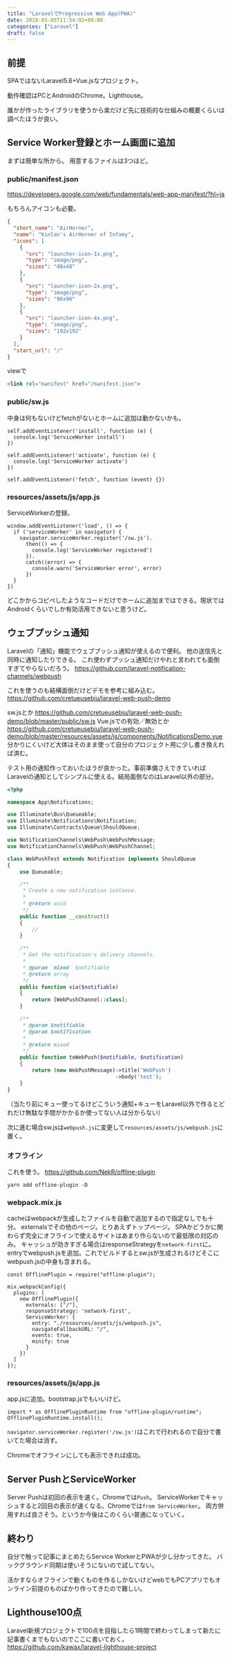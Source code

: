 ```yaml
---
title: "LaravelでProgressive Web App(PWA)"
date: 2018-05-05T11:54:02+09:00
categories: ["Laravel"]
draft: false
---
```


## 前提
SPAではないLaravel5.6+Vue.jsなプロジェクト。

動作確認はPCとAndroidのChrome。Lighthouse。

誰かが作ったライブラリを使うから楽だけど先に技術的な仕組みの概要くらいは調べたほうが良い。

## Service Worker登録とホーム画面に追加
まずは簡単な所から。
用意するファイルは3つほど。

### public/manifest.json
https://developers.google.com/web/fundamentals/web-app-manifest/?hl=ja

もちろんアイコンも必要。

```json
{
  "short_name": "AirHorner",
  "name": "Kinlan's AirHorner of Infamy",
  "icons": [
    {
      "src": "launcher-icon-1x.png",
      "type": "image/png",
      "sizes": "48x48"
    },
    {
      "src": "launcher-icon-2x.png",
      "type": "image/png",
      "sizes": "96x96"
    },
    {
      "src": "launcher-icon-4x.png",
      "type": "image/png",
      "sizes": "192x192"
    }
  ],
  "start_url": "/"
}
```

viewで
```html
<link rel="manifest" href="/manifest.json">
```

### public/sw.js
中身は何もないけどfetchがないとホームに追加は動かないかも。

```
self.addEventListener('install', function (e) {
  console.log('ServiceWorker install')
})

self.addEventListener('activate', function (e) {
  console.log('ServiceWorker activate')
})

self.addEventListener('fetch', function (event) {})
```

### resources/assets/js/app.js
ServiceWorkerの登録。

```
window.addEventListener('load', () => {
  if ('serviceWorker' in navigator) {
    navigator.serviceWorker.register('/sw.js').
      then(() => {
        console.log('ServiceWorker registered')
      }).
      catch((error) => {
        console.warn('ServiceWorker error', error)
      })
  }
})
```

どこかからコピペしたようなコードだけでホームに追加まではできる。現状ではAndroidくらいでしか有効活用できないと思うけど。

## ウェブプッシュ通知
Laravelの「通知」機能でウェブプッシュ通知が使えるので便利。
他の送信先と同時に通知したりできる。
これ使わずプッシュ通知だけやれと言われても面倒すぎてやらないだろう。
https://github.com/laravel-notification-channels/webpush

これを使うのも結構面倒だけどデモを参考に組み込む。
https://github.com/cretueusebiu/laravel-web-push-demo

sw.jsとか
https://github.com/cretueusebiu/laravel-web-push-demo/blob/master/public/sw.js
Vue.jsでの有効／無効とか
https://github.com/cretueusebiu/laravel-web-push-demo/blob/master/resources/assets/js/components/NotificationsDemo.vue
分かりにくいけど大体はそのまま使って自分のプロジェクト用に少し書き換えれば済む。

テスト用の通知作っておいたほうが良かった。事前準備さえできていればLaravelの通知としてシンプルに使える。結局面倒なのはLaravel以外の部分。

```php
<?php

namespace App\Notifications;

use Illuminate\Bus\Queueable;
use Illuminate\Notifications\Notification;
use Illuminate\Contracts\Queue\ShouldQueue;

use NotificationChannels\WebPush\WebPushMessage;
use NotificationChannels\WebPush\WebPushChannel;

class WebPushTest extends Notification implements ShouldQueue
{
    use Queueable;

    /**
     * Create a new notification instance.
     *
     * @return void
     */
    public function __construct()
    {
        //
    }

    /**
     * Get the notification's delivery channels.
     *
     * @param  mixed  $notifiable
     * @return array
     */
    public function via($notifiable)
    {
        return [WebPushChannel::class];
    }

    /**
     * @param $notifiable
     * @param $notification
     *
     * @return mixed
     */
    public function toWebPush($notifiable, $notification)
    {
        return (new WebPushMessage)->title('WebPush')
                                   ->body('test');
    }
}
```

（当たり前にキュー使ってるけどこういう通知+キューをLaravel以外で作るとどれだけ無駄な手間がかかるか使ってない人は分からない）


次に進む場合sw.jsは`webpush.js`に変更して`resources/assets/js/webpush.js`に置く。

### オフライン
これを使う。
https://github.com/NekR/offline-plugin

```
yarn add offline-plugin -D
```

### webpack.mix.js
cacheはwebpackが生成したファイルを自動で追加するので指定なしでも十分。
externalsでその他のページ。とりあえずトップページ。
SPAかどうかに関わらず完全にオフラインで使えるサイトはあまり作らないので最低限の対応のみ。
キャッシュが効きすぎる場合はresponseStrategyを`network-first`に。
entryでwebpush.jsを追加。これでビルドするとsw.jsが生成されるけどそこにwebpush.jsの中身も含まれる。

```
const OfflinePlugin = require("offline-plugin");

mix.webpackConfig({
  plugins: [
    new OfflinePlugin({
      externals: ["/"],
      responseStrategy: 'network-first',
      ServiceWorker: {
        entry: "./resources/assets/js/webpush.js",
        navigateFallbackURL: "/",
        events: true,
        minify: true
      }
    })
  ]
});
```

### resources/assets/js/app.js
app.jsに追加。bootstrap.jsでもいいけど。

```
import * as OfflinePluginRuntime from "offline-plugin/runtime";
OfflinePluginRuntime.install();
```

`navigator.serviceWorker.register('/sw.js')`はこれで行われるので自分で書いてた場合は消す。

Chromeでオフラインにしても表示できれば成功。

## Server PushとServiceWorker
Server Pushは初回の表示を速く。Chromeでは`Push`。
ServiceWorkerでキャッシュすると2回目の表示が速くなる。Chromeでは`from ServiceWorker`。
両方併用すれば良さそう。というか今後はこのくらい普通になっていく。

## 終わり
自分で触って記事にまとめたらService WorkerとPWAが少し分かってきた。
バックグラウンド同期は使いそうにないので試してない。

活かすならオフラインで動くものを作るしかないけどwebでもPCアプリでもオンライン前提のものばかり作ってきたので難しい。

## Lighthouse100点
Laravel新規プロジェクトで100点を目指したら1時間で終わってしまって新たに記事書くまでもないのでここに書いておく。
https://github.com/kawax/laravel-lighthouse-project
